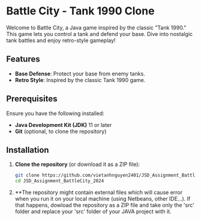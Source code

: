 # Battle City - Tank 1990 Clone

Welcome to Battle City, a Java game inspired by the classic "Tank 1990." This game lets you control a tank and defend your base. Dive into nostalgic tank battles and enjoy retro-style gameplay!

## Features
- **Base Defense**: Protect your base from enemy tanks.
- **Retro Style**: Inspired by the classic Tank 1990 game.

## Prerequisites

Ensure you have the following installed:
- **Java Development Kit (JDK)** 11 or later
- **Git** (optional, to clone the repository)

## Installation

1. **Clone the repository** (or download it as a ZIP file):
   ```bash
   git clone https://github.com/vietanhnguyen2401/JSD_Assignment_BattleCity_2024.git
   cd JSD_Assignment_BattleCity_2024

2. **The repository might contain external files which will cause error when you run it on your local machine (using Netbeans, other IDE...). If that happens, dowload the repository as a ZIP file and take only the 'src' folder and replace your 'src' folder of your JAVA project with it.
